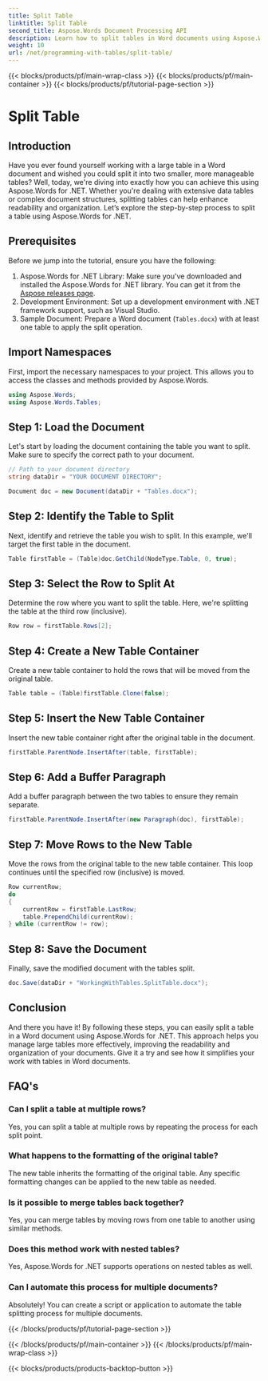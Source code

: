 ```yaml
---
title: Split Table
linktitle: Split Table
second_title: Aspose.Words Document Processing API
description: Learn how to split tables in Word documents using Aspose.Words for .NET. Our step-by-step guide makes table management easy and efficient.
weight: 10
url: /net/programming-with-tables/split-table/
---
```


{{< blocks/products/pf/main-wrap-class >}}
{{< blocks/products/pf/main-container >}}
{{< blocks/products/pf/tutorial-page-section >}}

# Split Table

## Introduction

Have you ever found yourself working with a large table in a Word document and wished you could split it into two smaller, more manageable tables? Well, today, we're diving into exactly how you can achieve this using Aspose.Words for .NET. Whether you're dealing with extensive data tables or complex document structures, splitting tables can help enhance readability and organization. Let’s explore the step-by-step process to split a table using Aspose.Words for .NET.

## Prerequisites

Before we jump into the tutorial, ensure you have the following:

1. Aspose.Words for .NET Library: Make sure you've downloaded and installed the Aspose.Words for .NET library. You can get it from the [Aspose releases page](https://releases.aspose.com/words/net/).
2. Development Environment: Set up a development environment with .NET framework support, such as Visual Studio.
3. Sample Document: Prepare a Word document (`Tables.docx`) with at least one table to apply the split operation.

## Import Namespaces

First, import the necessary namespaces to your project. This allows you to access the classes and methods provided by Aspose.Words.

```csharp
using Aspose.Words;
using Aspose.Words.Tables;
```

## Step 1: Load the Document

Let's start by loading the document containing the table you want to split. Make sure to specify the correct path to your document.

```csharp
// Path to your document directory
string dataDir = "YOUR DOCUMENT DIRECTORY";

Document doc = new Document(dataDir + "Tables.docx");
```

## Step 2: Identify the Table to Split

Next, identify and retrieve the table you wish to split. In this example, we'll target the first table in the document.

```csharp
Table firstTable = (Table)doc.GetChild(NodeType.Table, 0, true);
```

## Step 3: Select the Row to Split At

Determine the row where you want to split the table. Here, we're splitting the table at the third row (inclusive).

```csharp
Row row = firstTable.Rows[2];
```

## Step 4: Create a New Table Container

Create a new table container to hold the rows that will be moved from the original table.

```csharp
Table table = (Table)firstTable.Clone(false);
```

## Step 5: Insert the New Table Container

Insert the new table container right after the original table in the document.

```csharp
firstTable.ParentNode.InsertAfter(table, firstTable);
```

## Step 6: Add a Buffer Paragraph

Add a buffer paragraph between the two tables to ensure they remain separate.

```csharp
firstTable.ParentNode.InsertAfter(new Paragraph(doc), firstTable);
```

## Step 7: Move Rows to the New Table

Move the rows from the original table to the new table container. This loop continues until the specified row (inclusive) is moved.

```csharp
Row currentRow;
do
{
    currentRow = firstTable.LastRow;
    table.PrependChild(currentRow);
} while (currentRow != row);
```

## Step 8: Save the Document

Finally, save the modified document with the tables split.

```csharp
doc.Save(dataDir + "WorkingWithTables.SplitTable.docx");
```

## Conclusion

And there you have it! By following these steps, you can easily split a table in a Word document using Aspose.Words for .NET. This approach helps you manage large tables more effectively, improving the readability and organization of your documents. Give it a try and see how it simplifies your work with tables in Word documents.

## FAQ's

### Can I split a table at multiple rows?
Yes, you can split a table at multiple rows by repeating the process for each split point.

### What happens to the formatting of the original table?
The new table inherits the formatting of the original table. Any specific formatting changes can be applied to the new table as needed.

### Is it possible to merge tables back together?
Yes, you can merge tables by moving rows from one table to another using similar methods.

### Does this method work with nested tables?
Yes, Aspose.Words for .NET supports operations on nested tables as well.

### Can I automate this process for multiple documents?
Absolutely! You can create a script or application to automate the table splitting process for multiple documents.

{{< /blocks/products/pf/tutorial-page-section >}}

{{< /blocks/products/pf/main-container >}}
{{< /blocks/products/pf/main-wrap-class >}}

{{< blocks/products/products-backtop-button >}}
